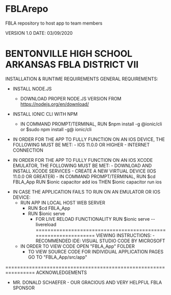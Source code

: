 # FBLArepo
FBLA repository to host app to team members

VERSION 1.0        DATE: 03/09/2020

BENTONVILLE HIGH SCHOOL
ARKANSAS FBLA DISTRICT VII
================================================================
INSTALLATION & RUNTIME REQUIREMENTS
GENERAL REQUIREMENTS:
 - INSTALL NODE.JS
      - DOWNLOAD PROPER NODE.JS VERSION FROM https://nodejs.org/en/download/

 - INSTALL IONIC CLI WITH NPM
      - IN COMMAND PROMPT/TERMINAL, RUN 
         $npm install -g @ionic/cli          
         or 
         $sudo npm install -g@ ionic/cli

- IN ORDER FOR THE APP TO FULLY FUNCTION ON AN IOS DEVICE, THE FOLLOWING MUST BE MET:
      - IOS 11.0.0 OR HIGHER
      - INTERNET CONNECTION

- IN ORDER FOR THE APP TO FULLY FUNCTION ON AN IOS XCODE EMULATOR, THE FOLLOWING MUST   BE MET:
      - DOWNLOAD AND INSTALL XCODE SERVICES
      - CREATE A NEW VIRTUAL DEVICE (IOS 11.0.0 OR GREATER)
      - IN COMMAND PROMPT/TERMINAL, 
           RUN $cd FBLA_App
           RUN  $ionic capacitor add ios 
           THEN $ionic capacitor run ios
* IN CASE THE APPLICATION FAILS TO RUN ON AN EMULATOR OR IOS DEVICE:
    - RUN APP IN LOCAL HOST WEB SERVER
      - RUN $cd FBLA_App
      - RUN $ionic serve 
           - FOR LIVE RELOAD FUNCTIONALITY RUN $ionic serve --livereload
================================================================
VIEWING INSTRUCTIONS:
    -RECOMMENDED IDE: VISUAL STUDIO CODE BY MICROSOFT
    - IN ORDER TO VIEW CODE OPEN "FBLA_App" FOLDER
        - TO VIEW SOURCE CODE FOR INDIVIDUAL APPLICATION PAGES 
          GO TO "FBLA_App/src/app"

================================================================
ACKNOWLEDGEMENTS
- MR. DONALD SCHAEFER - OUR GRACIOUS AND VERY HELPFUL FBLA SPONSOR